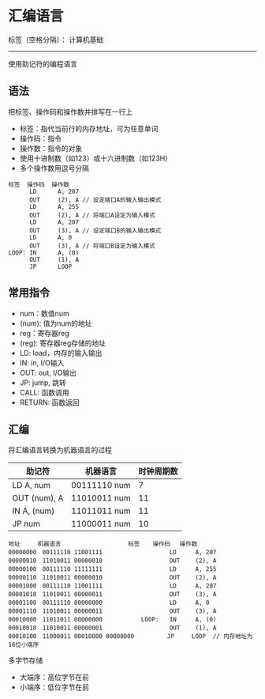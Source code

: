 # 汇编语言

标签（空格分隔）： 计算机基础

---

使用助记符的编程语言

## 语法

把标签、操作码和操作数并排写在一行上

* 标签：指代当前行的内存地址，可为任意单词
* 操作码：指令
* 操作数：指令的对象
 * 使用十进制数（如123）或十六进制数（如123H）
 * 多个操作数用逗号分隔

```
标签  操作码  操作数
      LD      A, 207
      OUT     (2), A // 设定端口A的输入输出模式
      LD      A, 255
      OUT     (2), A // 将端口A设定为输入模式
      LD      A, 207
      OUT     (3), A // 设定端口B的输入输出模式
      LD      A, 0
      OUT     (3), A // 将端口B设定为输入模式
LOOP: IN      A, (0)
      OUT     (1), A
      JP      LOOP
```

## 常用指令

* num：数值num
* (num): 值为num的地址
* reg：寄存器reg
* (reg): 寄存器reg存储的地址
* LD: load，内存的输入输出
* IN: in, I/O输入
* OUT: out, I/O输出
* JP: jump, 跳转
* CALL: 函数调用
* RETURN: 函数返回

## 汇编

将汇编语言转换为机器语言的过程

| 助记符 | 机器语言 | 时钟周期数
| --- | --- | --- |
| LD A, num | 00111110 num | 7 |
| OUT (num), A | 11010011 num | 11 |
| IN A, (num) | 11011011 num | 11 |
| JP num | 11000011 num | 10 |

```
地址　　　机器语言 　　　             标签　  操作码　 操作数
00000000　00111110 11001111                   LD 　　 A, 207
00000010　11010011 00000010                   OUT 　　(2), A
00000100　00111110 11111111                   LD 　　 A, 255
00000110　11010011 00000010                   OUT 　　(2), A
00001000　00111110 11001111                   LD 　　 A, 207
00001010　11010011 00000011                   OUT 　　(3), A
00001100　00111110 00000000                   LD 　　 A, 0
00001110　11010011 00000011                   OUT 　　(3), A
00010000　11011011 00000000           LOOP:   IN　　  A, (0)
00010010　11010011 00000001                   OUT 　　(1), A
00010100　11000011 00010000 00000000 　　     JP　　　LOOP  // 内存地址为16位小端序
```

多字节存储

* 大端序：高位字节在前
* 小端序：低位字节在前
